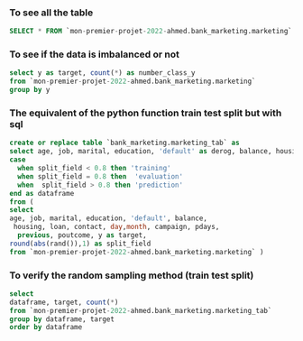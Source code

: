 
### To see all the table 

``` sql
SELECT * FROM `mon-premier-projet-2022-ahmed.bank_marketing.marketing`
```

### To see if the data is imbalanced or not 
``` sql
select y as target, count(*) as number_class_y
from `mon-premier-projet-2022-ahmed.bank_marketing.marketing`
group by y
```

### The equivalent of the python function train test split but with sql 
``` sql 
create or replace table `bank_marketing.marketing_tab` as
select age, job, marital, education, 'default' as derog, balance, housing, loan, contact, day,month, campaign, pdays, previous, poutcome, target,
case 
  when split_field < 0.8 then 'training'
  when split_field = 0.8 then  'evaluation'
  when  split_field > 0.8 then 'prediction'
end as dataframe
from ( 
select 
age, job, marital, education, 'default', balance,
 housing, loan, contact, day,month, campaign, pdays,
  previous, poutcome, y as target, 
round(abs(rand()),1) as split_field
from `mon-premier-projet-2022-ahmed.bank_marketing.marketing` )
```

### To verify the random sampling method  (train test split) 
``` sql
select
dataframe, target, count(*)
from `mon-premier-projet-2022-ahmed.bank_marketing.marketing_tab`
group by dataframe, target
order by dataframe
```
